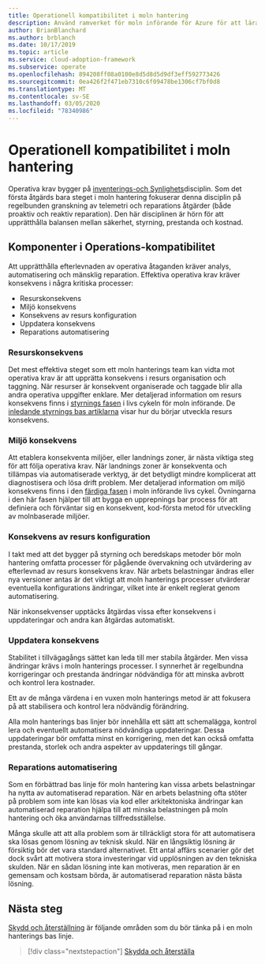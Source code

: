 ```yaml
---
title: Operationell kompatibilitet i moln hantering
description: Använd ramverket för moln införande för Azure för att lära dig hur du upprätthåller efterlevnaden av operativa åtaganden.
author: BrianBlanchard
ms.author: brblanch
ms.date: 10/17/2019
ms.topic: article
ms.service: cloud-adoption-framework
ms.subservice: operate
ms.openlocfilehash: 894208ff08a0100e8d5d8d5d9df3eff592773426
ms.sourcegitcommit: 0ea426f2f471eb7310c6f09478be1306cf7bf0d8
ms.translationtype: MT
ms.contentlocale: sv-SE
ms.lasthandoff: 03/05/2020
ms.locfileid: "78340986"
---
```

# <a name="operational-compliance-in-cloud-management"></a>Operationell kompatibilitet i moln hantering

Operativa krav bygger på [inventerings-och Synlighets](./inventory.md)disciplin. Som det första åtgärds bara steget i moln hantering fokuserar denna disciplin på regelbunden granskning av telemetri och reparations åtgärder (både proaktiv och reaktiv reparation). Den här disciplinen är hörn för att upprätthålla balansen mellan säkerhet, styrning, prestanda och kostnad.

## <a name="components-of-operations-compliance"></a>Komponenter i Operations-kompatibilitet

Att upprätthålla efterlevnaden av operativa åtaganden kräver analys, automatisering och mänsklig reparation. Effektiva operativa krav kräver konsekvens i några kritiska processer:

- Resurskonsekvens
- Miljö konsekvens
- Konsekvens av resurs konfiguration
- Uppdatera konsekvens
- Reparations automatisering

### <a name="resource-consistency"></a>Resurskonsekvens

Det mest effektiva steget som ett moln hanterings team kan vidta mot operativa krav är att upprätta konsekvens i resurs organisation och taggning. När resurser är konsekvent organiserade och taggade blir alla andra operativa uppgifter enklare. Mer detaljerad information om resurs konsekvens finns i [styrnings fasen](../../govern/index.md) i livs cykeln för moln införande. De [inledande styrnings bas artiklarna](../../govern/initial-foundation.md) visar hur du börjar utveckla resurs konsekvens.

### <a name="environment-consistency"></a>Miljö konsekvens

Att etablera konsekventa miljöer, eller landnings zoner, är nästa viktiga steg för att följa operativa krav. När landnings zoner är konsekventa och tillämpas via automatiserade verktyg, är det betydligt mindre komplicerat att diagnostisera och lösa drift problem. Mer detaljerad information om miljö konsekvens finns i den [färdiga fasen](../../ready/index.md) i moln införande livs cykel. Övningarna i den här fasen hjälper till att bygga en upprepnings bar process för att definiera och förväntar sig en konsekvent, kod-första metod för utveckling av molnbaserade miljöer.

### <a name="resource-configuration-consistency"></a>Konsekvens av resurs konfiguration

I takt med att det bygger på styrning och beredskaps metoder bör moln hantering omfatta processer för pågående övervakning och utvärdering av efterlevnad av resurs konsekvens krav. När arbets belastningar ändras eller nya versioner antas är det viktigt att moln hanterings processer utvärderar eventuella konfigurations ändringar, vilket inte är enkelt reglerat genom automatisering.

När inkonsekvenser upptäcks åtgärdas vissa efter konsekvens i uppdateringar och andra kan åtgärdas automatiskt.

### <a name="update-consistency"></a>Uppdatera konsekvens

Stabilitet i tillvägagångs sättet kan leda till mer stabila åtgärder. Men vissa ändringar krävs i moln hanterings processer. I synnerhet är regelbundna korrigeringar och prestanda ändringar nödvändiga för att minska avbrott och kontrol lera kostnader.

Ett av de många värdena i en vuxen moln hanterings metod är att fokusera på att stabilisera och kontrol lera nödvändig förändring.

Alla moln hanterings bas linjer bör innehålla ett sätt att schemalägga, kontrol lera och eventuellt automatisera nödvändiga uppdateringar. Dessa uppdateringar bör omfatta minst en korrigering, men det kan också omfatta prestanda, storlek och andra aspekter av uppdaterings till gångar.

### <a name="remediation-automation"></a>Reparations automatisering

Som en förbättrad bas linje för moln hantering kan vissa arbets belastningar ha nytta av automatiserad reparation. När en arbets belastning ofta stöter på problem som inte kan lösas via kod eller arkitektoniska ändringar kan automatiserad reparation hjälpa till att minska belastningen på moln hantering och öka användarnas tillfredsställelse.

Många skulle att att alla problem som är tillräckligt stora för att automatisera ska lösas genom lösning av teknisk skuld. När en långsiktig lösning är försiktig bör det vara standard alternativet. Ett antal affärs scenarier gör det dock svårt att motivera stora investeringar vid upplösningen av den tekniska skulden. När en sådan lösning inte kan motiveras, men reparation är en gemensam och kostsam börda, är automatiserad reparation nästa bästa lösning.

## <a name="next-steps"></a>Nästa steg

[Skydd och återställning](./protect.md) är följande områden som du bör tänka på i en moln hanterings bas linje.

> [!div class="nextstepaction"]
> [Skydda och återställa](./protect.md)
